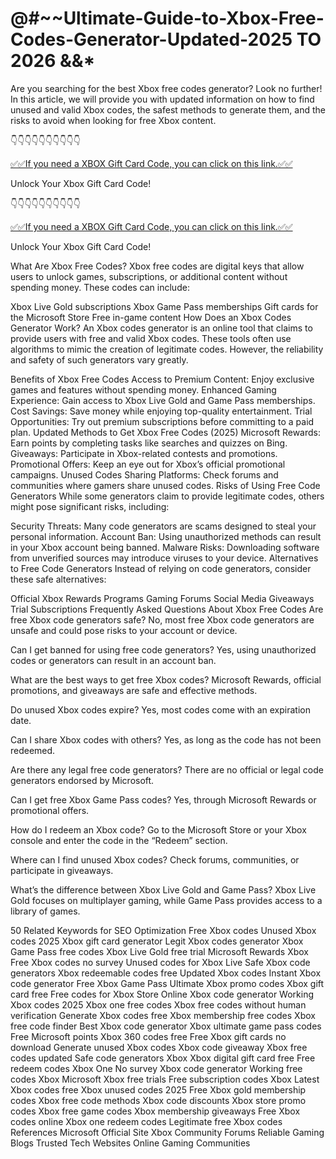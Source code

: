 # @#~~Ultimate-Guide-to-Xbox-Free-Codes-Generator-Updated-2025 TO 2026 &&*

Are you searching for the best Xbox free codes generator? Look no further! In this article, we will provide you with updated information on how to find unused and valid Xbox codes, the safest methods to generate them, and the risks to avoid when looking for free Xbox content.

👇👇👇👇👇👇👇👇👇👇

[✅✅If you need a XBOX Gift Card Code, you can click on this link.✅✅](https://topoffersgetnow.com/adblu564914406/)

Unlock Your Xbox Gift Card Code!

👇👇👇👇👇👇👇👇👇👇

[✅✅If you need a XBOX Gift Card Code, you can click on this link.✅✅](https://topoffersgetnow.com/adblu564914406/)

Unlock Your Xbox Gift Card Code!

What Are Xbox Free Codes?
Xbox free codes are digital keys that allow users to unlock games, subscriptions, or additional content without spending money. These codes can include:

Xbox Live Gold subscriptions
Xbox Game Pass memberships
Gift cards for the Microsoft Store
Free in-game content
How Does an Xbox Codes Generator Work?
An Xbox codes generator is an online tool that claims to provide users with free and valid Xbox codes. These tools often use algorithms to mimic the creation of legitimate codes. However, the reliability and safety of such generators vary greatly.

Benefits of Xbox Free Codes
Access to Premium Content: Enjoy exclusive games and features without spending money.
Enhanced Gaming Experience: Gain access to Xbox Live Gold and Game Pass memberships.
Cost Savings: Save money while enjoying top-quality entertainment.
Trial Opportunities: Try out premium subscriptions before committing to a paid plan.
Updated Methods to Get Xbox Free Codes (2025)
Microsoft Rewards: Earn points by completing tasks like searches and quizzes on Bing.
Giveaways: Participate in Xbox-related contests and promotions.
Promotional Offers: Keep an eye out for Xbox’s official promotional campaigns.
Unused Codes Sharing Platforms: Check forums and communities where gamers share unused codes.
Risks of Using Free Code Generators
While some generators claim to provide legitimate codes, others might pose significant risks, including:

Security Threats: Many code generators are scams designed to steal your personal information.
Account Ban: Using unauthorized methods can result in your Xbox account being banned.
Malware Risks: Downloading software from unverified sources may introduce viruses to your device.
Alternatives to Free Code Generators
Instead of relying on code generators, consider these safe alternatives:

Official Xbox Rewards Programs
Gaming Forums
Social Media Giveaways
Trial Subscriptions
Frequently Asked Questions About Xbox Free Codes
Are free Xbox code generators safe? No, most free Xbox code generators are unsafe and could pose risks to your account or device.

Can I get banned for using free code generators? Yes, using unauthorized codes or generators can result in an account ban.

What are the best ways to get free Xbox codes? Microsoft Rewards, official promotions, and giveaways are safe and effective methods.

Do unused Xbox codes expire? Yes, most codes come with an expiration date.

Can I share Xbox codes with others? Yes, as long as the code has not been redeemed.

Are there any legal free code generators? There are no official or legal code generators endorsed by Microsoft.

Can I get free Xbox Game Pass codes? Yes, through Microsoft Rewards or promotional offers.

How do I redeem an Xbox code? Go to the Microsoft Store or your Xbox console and enter the code in the “Redeem” section.

Where can I find unused Xbox codes? Check forums, communities, or participate in giveaways.

What’s the difference between Xbox Live Gold and Game Pass? Xbox Live Gold focuses on multiplayer gaming, while Game Pass provides access to a library of games.

50 Related Keywords for SEO Optimization
Free Xbox codes
Unused Xbox codes 2025
Xbox gift card generator
Legit Xbox codes generator
Xbox Game Pass free codes
Xbox Live Gold free trial
Microsoft Rewards Xbox
Free Xbox codes no survey
Unused codes for Xbox Live
Safe Xbox code generators
Xbox redeemable codes free
Updated Xbox codes
Instant Xbox code generator
Free Xbox Game Pass Ultimate
Xbox promo codes
Xbox gift card free
Free codes for Xbox Store
Online Xbox code generator
Working Xbox codes 2025
Xbox one free codes
Xbox free codes without human verification
Generate Xbox codes free
Xbox membership free codes
Xbox free code finder
Best Xbox code generator
Xbox ultimate game pass codes
Free Microsoft points
Xbox 360 codes free
Free Xbox gift cards no download
Generate unused Xbox codes
Xbox code giveaway
Xbox free codes updated
Safe code generators Xbox
Xbox digital gift card free
Free redeem codes Xbox One
No survey Xbox code generator
Working free codes Xbox
Microsoft Xbox free trials
Free subscription codes Xbox
Latest Xbox codes free
Xbox unused codes 2025
Free Xbox gold membership codes
Xbox free code methods
Xbox code discounts
Xbox store promo codes
Xbox free game codes
Xbox membership giveaways
Free Xbox codes online
Xbox one redeem codes
Legitimate free Xbox codes
References
Microsoft Official Site
Xbox Community Forums
Reliable Gaming Blogs
Trusted Tech Websites
Online Gaming Communities

